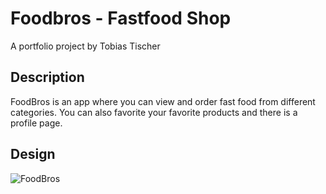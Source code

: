 # Foodbros - Fastfood Shop

A portfolio project by Tobias Tischer

## Description

FoodBros is an app where you can view and order fast food from different categories. You can also favorite your favorite products and there is a profile page.

## Design

![FoodBros](https://images-ext-1.discordapp.net/external/HBwmFT82o-wEODnimnBGhPI3RoFlNrJvrX5xRCQxXlg/https/i.ibb.co/yVHm9yD/foodbros.png?format=webp&quality=lossless)
